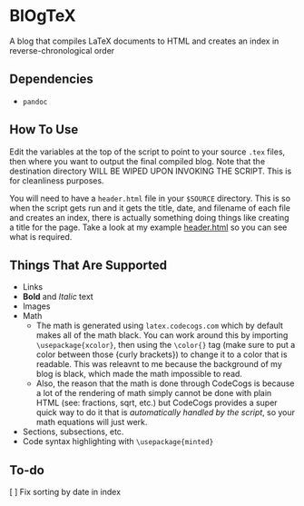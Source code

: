 # BlOgTeX
A blog that compiles LaTeX documents to HTML and creates an index in reverse-chronological order

## Dependencies
- `pandoc`

## How To Use
Edit the variables at the top of the script to point to your source `.tex` files, then where you want to output the final compiled blog. Note that the destination directory WILL BE WIPED UPON INVOKING THE SCRIPT. This is for cleanliness purposes.

You will need to have a `header.html` file in your `$SOURCE` directory. This is so when the script gets run and it gets the title, date, and filename of each file and creates an index, there is actually something doing things like creating a title for the page. Take a look at my example [header.html](blog-tex/header.html) so you can see what is required.

## Things That Are Supported
- Links
- **Bold** and *Italic* text
- Images
- Math
  - The math is generated using `latex.codecogs.com` which by default makes all of the math black. You can work around this by importing `\usepackage{xcolor}`, then using the `\color{}` tag (make sure to put a color between those {curly brackets}) to change it to a color that is readable. This was releavnt to me because the background of my blog is black, which made the math impossible to read.
  - Also, the reason that the math is done through CodeCogs is because a lot of the rendering of math simply cannot be done with plain HTML (see: fractions, sqrt, etc.) but CodeCogs provides a super quick way to do it that is *automatically handled by the script*, so your math equations will just werk.
- Sections, subsections, etc.
- Code syntax highlighting with `\usepackage{minted}`

## To-do
[ ] Fix sorting by date in index
